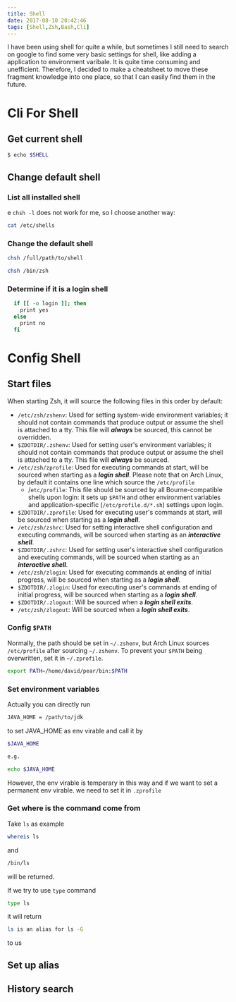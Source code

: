 ```yaml
---
title: Shell
date: 2017-08-10 20:42:46
tags: [Shell,Zsh,Bash,Cli]
---
```



I have been using shell for quite a while, but sometimes I still need to search on google to find some very basic settings for shell, like adding a application to environment varibale. It is quite time consuming and unefficient. Therefore, I decided to make a cheatsheet to move these fragment knowledge into one place,  so that I can easily find them in the future.

# Cli For Shell

## Get current shell

```bash
$ echo $SHELL
```
<!-- more -->
## Change default shell

### List all installed shell
e
`chsh -l` does not work for me, so I choose another way:

```bash
cat /etc/shells
```

### Change the default shell

```bash
chsh /full/path/to/shell

chsh /bin/zsh
```

### Determine if it is a login shell

```bash
  if [[ -o login ]]; then
    print yes
  else
    print no
  fi
```

# Config Shell

## Start files

When starting Zsh, it will source the following files in this order by default:

* `/etc/zsh/zshenv`: Used for setting system-wide environment variables; it should not contain commands that produce output or assume the shell is attached to a tty. This file will ***always*** be sourced, this cannot be overridden.
* `$ZDOTDIR/.zshenv`: Used for setting user's environment variables; it should not contain commands that produce output or assume the shell is attached to a tty. This file will ***always*** be sourced.
* `/etc/zsh/zprofile`: Used for executing commands at start, will be sourced when starting as a ***login shell***. Please note that on Arch Linux, by default it contains one line which source the `/etc/profile`
	* /`etc/profile`: This file should be sourced by all Bourne-compatible shells upon login: it sets up `$PATH` and other environment variables and application-specific (`/etc/profile.d/*.sh`) settings upon login.
* `$ZDOTDIR/.zprofile`: Used for executing user's commands at start, will be sourced when starting as a ***login shell***.
* `/etc/zsh/zshrc`: Used for setting interactive shell configuration and executing commands, will be sourced when starting as an ***interactive shell***.
* `$ZDOTDIR/.zshrc`: Used for setting user's interactive shell configuration and executing commands, will be sourced when starting as an ***interactive shell***.
* `/etc/zsh/zlogin`: Used for executing commands at ending of initial progress, will be sourced when starting as a ***login shell***.
* `$ZDOTDIR/.zlogin`: Used for executing user's commands at ending of initial progress, will be sourced when starting as a ***login shell***.
* `$ZDOTDIR/.zlogout`: Will be sourced when a ***login shell exits***.
* `/etc/zsh/zlogout`: Will be sourced when a ***login shell exits***.

### Config `$PATH `

Normally, the path should be set in `~/.zshenv`, but Arch Linux sources `/etc/profile` after sourcing `~/.zshenv`.
To prevent your `$PATH` being overwritten, set it in `~/.zprofile`.

```bash
export PATH=/home/david/pear/bin:$PATH
```

### Set environment variables

Actually you can directly run 

```bash
JAVA_HOME = /path/to/jdk
```
to set JAVA_HOME as env virable and call it by

```bash
$JAVA_HOME

e.g. 

echo $JAVA_HOME
```

However, the env virable is temperary in this way and if we want to set a permanent env virable. we need to set it in `.zprofile`

### Get where is the command come from

Take `ls` as example

```bash
whereis ls
```

and 

```bash
/bin/ls
```

will be returned.

If we try to use `type` command

```bash
type ls
```

it will return 

```bash
ls is an alias for ls -G
```

to us

## Set up alias

## History search